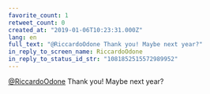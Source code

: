 ```yaml
---
favorite_count: 1
retweet_count: 0
created_at: "2019-01-06T10:23:31.000Z"
lang: en
full_text: "@RiccardoOdone Thank you! Maybe next year?"
in_reply_to_screen_name: RiccardoOdone
in_reply_to_status_id_str: "1081852515572989952"
---
```


[@RiccardoOdone](https://twitter.com/RiccardoOdone) Thank you! Maybe next year?

